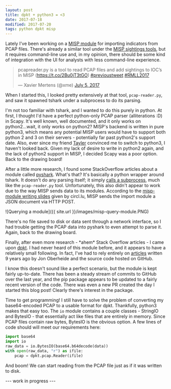 ```yaml
---
layout: post
title: dpkt + python3 = <3
date: 2017-07-18
modified: 2017-07-20
tags: python dpkt misp
---
```

Lately I've been working on a [MISP module](https://github.com/MISP/misp-modules) for importing indicators from PCAP files. There's already a similar tool under the [MISP sightings tools](https://github.com/MISP/misp-sighting-tools),
but it requires command-line use and, in my opinion, there should be some kind of integration with the UI for analysts with less command-line experience.

<blockquote class="twitter-tweet" data-lang="en">
    <p lang="en" dir="ltr">pcapreader.py is a tool to read PCAP files and add sightings to IOC’s in MISP (<a href="https://t.co/2Bu0jT3tGO">https://t.co/2Bu0jT3tGO</a>)
        <a href="https://twitter.com/hashtag/previoustweet?src=hash">#previoustweet</a>
        <a href="https://twitter.com/hashtag/RMLL2017?src=hash">#RMLL2017</a>
    </p>
    &mdash; Xavier Mertens (@xme) <a href="https://twitter.com/xme/status/882593164737089537">July 5, 2017</a>
</blockquote>
<script async src="//platform.twitter.com/widgets.js" charset="utf-8"></script>

When I started this, I looked pretty extensively at that tool, `pcap-reader.py`, and saw it spawned tshark under a subprocess to do its parsing.

I'm not too familiar with tshark, and I wanted to do this purely in python. At first, I thought I'd have a perfect python-only PCAP parser (alliterations :D) in Scapy.
It's well known, well documented, and it only works on python2...wait, it only works on python2? MISP's backend is written in pure python3, which means any potential MISP users would have to support both python 2 and 3 on their servers - potentially far past python2's support date.
Also, ever since my friend [Tayler](https://tayler.me) convinced me to switch to python3, I haven't looked back. Given my lack of desire to write in python2 again, and the lack of python2 support in MISP, I decided Scapy was a poor option.
Back to the drawing board!

After a little more research, I found some StackOverflow articles about a module called [pyshark](https://github.com/KimiNewt/pyshark). What's that? It's basically a python wrapper around tshark.
It doesn't do any parsing itself; it simply [calls a subprocess](https://github.com/KimiNewt/pyshark/blob/master/src/pyshark/tshark/tshark.py#L49), much like the `pcap-reader.py` tool.
Unfortunately, this also didn't appear to work due to the way MISP sends data to its modules. According to the [misp-module writing slides](https://circl.lu/assets/files/misp-training/luxembourg2017/4-misp-modules.pdf) given by circl.lu, MISP sends the import module a JSON document via HTTP POST.

![Querying a module]({{ site.url }}/images/misp-query-module.PNG)

There's no file saved to disk or data sent through a network interface, so I had trouble getting the PCAP data into pyshark to even attempt to parse it. Again, back to the drawing board.

Finally, after even more research - \*ahem\* Stack Overflow articles - I came upon [dpkt](https://dpkt.readthedocs.org/). I had never heard of this module before, and it appears to have a relatively small following.
In fact, I've had to rely entirely on [articles](https://jon.oberheide.org/blog/2008/10/15/dpkt-tutorial-2-parsing-a-pcap-file/) written 9 years ago by Jon Oberheide and the source code hosted on GitHub.

I know this doesn't sound like a perfect scenario, but the module is kept fairly up-to-date. There has been a steady stream of commits to GitHub over the last year, and the pip package appears to be updated to a fairly recent version of the code.
There was even a new PR created the day I started this blog post! Clearly there's interest in the package.

Time to get programming! I still have to solve the problem of converting my base64-encoded PCAP to a usable format for dpkt. Thankfully, python3 makes that easy too.
The `io` module contains a couple classes - StringIO and BytesIO - that essentially act like files that are entirely in memory. Since PCAP files contain raw bytes, BytesIO is the obvious option.
A few lines of code should will meet our requirements here:
```python
import base64
import io
raw_data = io.BytesIO(base64.b64decode(data))
with open(raw_data, "r") as ifile:
    pcap = dpkt.pcap.Reader(ifile)
```
And boom! We can start reading from the PCAP file just as if it was written to disk.

--- work in progress ---

